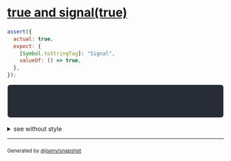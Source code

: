 # [true and signal(true)](../../wrapped_value.test.js#L159)

```js
assert({
  actual: true,
  expect: {
    [Symbol.toStringTag]: "Signal",
    valueOf: () => true,
  },
});
```

![img](throw.svg)

<details>
  <summary>see without style</summary>

```console
AssertionError: actual and expect are different

actual: true
expect: Signal(true)
```

</details>

---
<sub>
  Generated by <a href="https://github.com/jsenv/core/tree/main/packages/independent/snapshot">@jsenv/snapshot</a>
</sub>